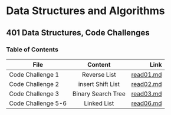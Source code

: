 # Data Structures and Algorithms

## 401 Data Structures, Code Challenges

### Table of Contents

| File          |   Content     | Link  |
| ------------- |:-------------:| -----:|
| Code Challenge 1      | Reverse List | [read01.md](https://github.com/feras98nawafleh/data-structures-and-algorithms/blob/main/python/code_challenges/reverseList/README.md) |
| Code Challenge 2      | insert Shift List | [read02.md](https://github.com/feras98nawafleh/data-structures-and-algorithms/blob/main/python/code_challenges/insertShiftList%20/README.md) |
| Code Challenge 3      | Binary Search Tree | [read03.md](https://github.com/feras98nawafleh/data-structures-and-algorithms/blob/main/python/code_challenges/binarySearch%20/README.md) |
| Code Challenge 5-6      | Linked List| [read06.md](https://github.com/feras98nawafleh/data-structures-and-algorithms/blob/main/python/code_challenges/linked_list/README.md) |



